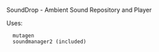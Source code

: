 SoundDrop - Ambient Sound Repository and Player


Uses:

```
  mutagen
  soundmanager2 (included)
```